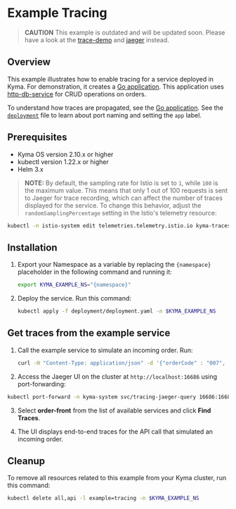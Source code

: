 # Example Tracing

>**CAUTION** This example is outdated and will be updated soon. Please have a look at the [trace-demo](./../trace-demo/) and [jaeger](./../jaeger/) instead.

## Overview

This example illustrates how to enable tracing for a service deployed in Kyma. For demonstration, it creates a [Go application](src/order-front.go). This application uses [http-db-service](../http-db-service) for CRUD operations on orders.

To understand how traces are propagated, see the [Go application](src/order-front.go). See the [`deployment`](deployment/deployment.yaml) file to learn about port naming and setting the `app` label.

## Prerequisites

- Kyma OS version 2.10.x or higher
- kubectl version 1.22.x or higher
- Helm 3.x

>**NOTE:** By default, the sampling rate for Istio is set to `1`, while `100` is the maximum value. This means that only 1 out of 100 requests is sent to Jaeger for trace recording, which can affect the number of traces displayed for the service. To change this behavior, adjust the `randomSamplingPercentage` setting in the Istio's telemetry resource:
```bash
kubectl -n istio-system edit telemetries.telemetry.istio.io kyma-traces
```

## Installation

1. Export your Namespace as a variable by replacing the `{namespace}` placeholder in the following command and running it:

    ```bash
    export KYMA_EXAMPLE_NS="{namespace}"
    ```

2. Deploy the service. Run this command:

    ```bash
    kubectl apply -f deployment/deployment.yaml -n $KYMA_EXAMPLE_NS
    ```

## Get traces from the example service

1. Call the example service to simulate an incoming order. Run:

    ```bash
    curl -H "Content-Type: application/json" -d '{"orderCode" : "007", "orderPrice" : 12.0}' https://order-front-api.{YOUR_CLUSTER_DOMAIN}/orders
    ```

2. Access the Jaeger UI on the cluster at `http://localhost:16686` using port-forwarding:
```bash
kubectl port-forward -n kyma-system svc/tracing-jaeger-query 16686:16686
```

3. Select **order-front** from the list of available services and click **Find Traces**.

4. The UI displays end-to-end traces for the API call that simulated an incoming order.


## Cleanup

To remove all resources related to this example from your Kyma cluster, run this command:

```bash
kubectl delete all,api -l example=tracing -n $KYMA_EXAMPLE_NS
```
